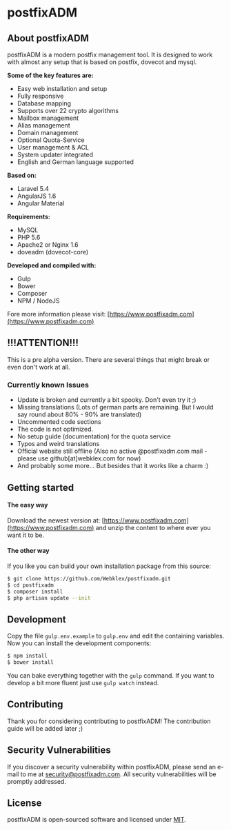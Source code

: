 # postfixADM

## About postfixADM

postfixADM is a modern postfix management tool. It is designed to work with almost any setup that is 
based on postfix, dovecot and mysql.

**Some of the key features are:**
- Easy web installation and setup
- Fully responsive
- Database mapping
- Supports over 22 crypto algorithms
- Mailbox management
- Alias management
- Domain management
- Optional Quota-Service
- User management & ACL
- System updater integrated
- English and German language supported

**Based on:**
- Laravel 5.4
- AngularJS 1.6
- Angular Material

**Requirements:**
- MySQL 
- PHP 5.6
- Apache2 or Nginx 1.6
- doveadm (dovecot-core)

**Developed and compiled with:**
- Gulp
- Bower
- Composer
- NPM / NodeJS

Fore more information please visit: [https://www.postfixadm.com](https://www.postfixadm.com)



## !!!ATTENTION!!!
This is a pre alpha version. There are several things that might break or even don't work at all.

### Currently known Issues
- Update is broken and currently a bit spooky. Don't even try it ;)
- Missing translations (Lots of german parts are remaining. But I would say round about 80% - 90% are translated)
- Uncommented code sections
- The code is not optimized.
- No setup guide (documentation) for the quota service
- Typos and weird translations
- Official website still offline (Also no active @postfixadm.com mail - please use github[at]webklex.com for now)
- And probably some more... But besides that it works like a charm :)

## Getting started

#### The easy way
Download the newest version at: [https://www.postfixadm.com](https://www.postfixadm.com) and unzip the 
content to where ever you want it to be.

#### The other way
If you like you can build your own installation package from this source:
``` bash
$ git clone https://github.com/Webklex/postfixadm.git
$ cd postfixadm
$ composer install
$ php artisan update --init
```

## Development
Copy the file ```gulp.env.example``` to ```gulp.env``` and edit the containing variables.
Now you can install the development components:
``` bash
$ npm install
$ bower install
```
You can bake everything together with the ```gulp``` command. If you want to develop a bit more fluent 
just use ```gulp watch``` instead.

## Contributing

Thank you for considering contributing to postfixADM! 
The contribution guide will be added later ;)

## Security Vulnerabilities

If you discover a security vulnerability within postfixADM, please send an 
e-mail to me at security@postfixadm.com. All security vulnerabilities will be promptly addressed.

## License

postfixADM is open-sourced software and licensed under [MIT](http://opensource.org/licenses/MIT).
